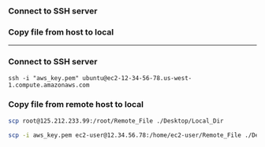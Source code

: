 ### Connect to SSH server
### Copy file from host to local

---------------------------------------------------------------
### Connect to SSH server

```
ssh -i "aws_key.pem" ubuntu@ec2-12-34-56-78.us-west-1.compute.amazonaws.com
```

### Copy file from remote host to local

```sh
scp root@125.212.233.99:/root/Remote_File ./Desktop/Local_Dir

scp -i aws_key.pem ec2-user@12.34.56.78:/home/ec2-user/Remote_File ./Desktop/Local_Dir
```
